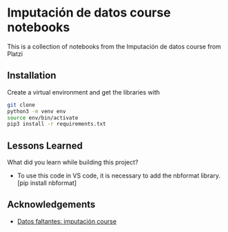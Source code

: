 
# Imputación de datos course notebooks 

This is a collection of notebooks from the Imputación de datos course from Platzi




## Installation

Create a virtual environment and get the libraries with

```sh
git clone
python3 -m venv env
source env/bin/activate
pip3 install -r requirements.txt
```
    
## Lessons Learned

What did you learn while building this project?

- To use this code in VS code, it is necessary to add the nbformat library. [pip install nbformat]



## Acknowledgements

 - [Datos faltantes: imputación course](https://platzi.com/clases/4197-datos-faltantes-imputacion)


